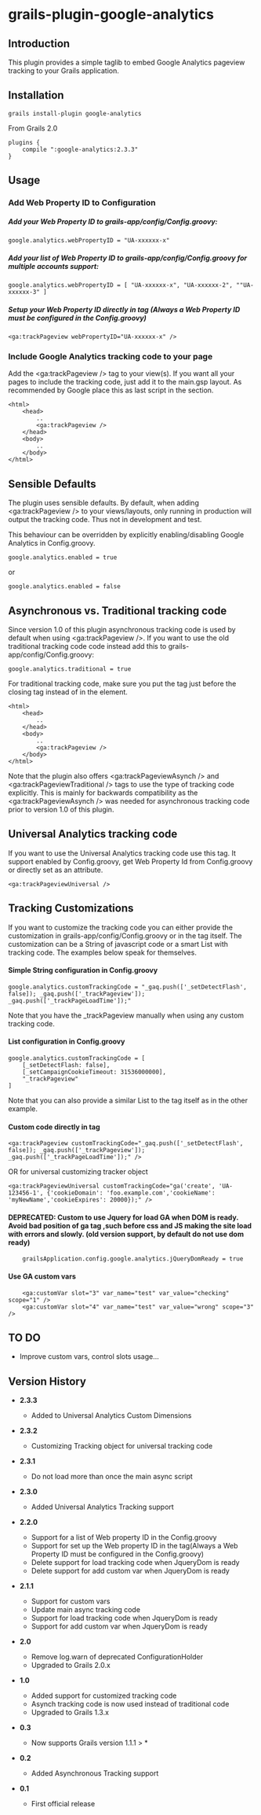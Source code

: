 grails-plugin-google-analytics
==============================


## Introduction

This plugin provides a simple taglib to embed Google Analytics pageview tracking to your Grails application.


## Installation

```
grails install-plugin google-analytics
```

From Grails 2.0
```
plugins {
    compile ":google-analytics:2.3.3"
}
```

## Usage

### Add Web Property ID to Configuration

##### Add your Web Property ID to grails-app/config/Config.groovy:

```
google.analytics.webPropertyID = "UA-xxxxxx-x"
```

##### Add your list of Web Property ID to grails-app/config/Config.groovy for multiple accounts support:

```
google.analytics.webPropertyID = [ "UA-xxxxxx-x", "UA-xxxxxx-2", ""UA-xxxxxx-3" ] 
```

##### Setup your Web Property ID directly in tag (Always a Web Property ID must be configured in the Config.groovy)
```
<ga:trackPageview webPropertyID="UA-xxxxxx-x" />
```


### Include Google Analytics tracking code to your page

Add the <ga:trackPageview /> tag to your view(s). If you want all your pages to include the tracking code, just add it to the main.gsp layout. As recommended by Google place this as last script in the <head> section.

```
<html>
    <head>
        ..
        <ga:trackPageview />
    </head>
    <body>
        ..
    </body>
</html>
```

## Sensible Defaults

The plugin uses sensible defaults. By default, when adding <ga:trackPageview /> to your views/layouts, only running in production will output the tracking code. Thus not in development and test.

This behaviour can be overridden by explicitly enabling/disabling Google Analytics in Config.groovy.

```
google.analytics.enabled = true
```

or

```
google.analytics.enabled = false
```

## Asynchronous vs. Traditional tracking code

Since version 1.0 of this plugin asynchronous tracking code is used by default when using <ga:trackPageview />.
If you want to use the old traditional tracking code code instead add this to grails-app/config/Config.groovy:

```
google.analytics.traditional = true
```

For traditional tracking code, make sure you put the tag just before the closing </body> tag instead of in the <head> element.

```
<html>
    <head>
        ..
    </head>
    <body>
        ..
        <ga:trackPageview />
    </body>
</html>
```

Note that the plugin also offers <ga:trackPageviewAsynch /> and <ga:trackPageviewTraditional /> tags to use the type of tracking code explicitly. This is mainly for backwards compatibility as the <ga:trackPageviewAsynch /> was needed for asynchronous tracking code prior to version 1.0 of this plugin.

## Universal Analytics tracking code

If you want to use the Universal Analytics tracking code use this tag. It support enabled by Config.groovy, get Web Property Id from Config.groovy or directly set as an attribute.

```
<ga:trackPageviewUniversal />
```

## Tracking Customizations

If you want to customize the tracking code you can either provide the customization in grails-app/config/Config.groovy or in the tag itself. The customization can be a String of javascript code or a smart List with tracking code. The examples below speak for themselves.

#### Simple String configuration in Config.groovy

```
google.analytics.customTrackingCode = "_gaq.push(['_setDetectFlash', false]); _gaq.push(['_trackPageview']); _gaq.push(['_trackPageLoadTime']);"
```

Note that you have the _trackPageview manually when using any custom tracking code.

#### List configuration in Config.groovy

```
google.analytics.customTrackingCode = [
    [_setDetectFlash: false],
    [_setCampaignCookieTimeout: 31536000000],
    "_trackPageview"
]
```

Note that you can also provide a similar List to the tag itself as in the other example.

#### Custom code directly in tag

```
<ga:trackPageview customTrackingCode="_gaq.push(['_setDetectFlash', false]); _gaq.push(['_trackPageview']); _gaq.push(['_trackPageLoadTime']);" />
```
OR for universal customizing tracker object
```
<ga:trackPageviewUniversal customTrackingCode="ga('create', 'UA-123456-1', {'cookieDomain': 'foo.example.com','cookieName': 'myNewName','cookieExpires': 20000});" />
```

#### DEPRECATED: Custom to use Jquery for load GA when DOM is ready. Avoid bad position of ga tag ,such before css and JS making the site load with errors and slowly. (old version support, by default do not use dom ready)
```
	grailsApplication.config.google.analytics.jQueryDomReady = true 
```

#### Use GA custom vars
```
	<ga:customVar slot="3" var_name="test" var_value="checking" scope="1" />
	<ga:customVar slot="4" var_name="test" var_value="wrong" scope="3" />
```



## TO DO
* Improve custom vars, control slots usage...


## Version History

* **2.3.3**
    * Added to Universal Analytics Custom Dimensions

* **2.3.2**
    * Customizing Tracking object for universal tracking code

* **2.3.1**
    * Do not load more than once the main async script

* **2.3.0**
    * Added Universal Analytics Tracking support

* **2.2.0**
    * Support for a list of Web property ID in the Config.groovy
    * Support for set up the Web property ID in the tag(Always a Web Property ID must be configured in the Config.groovy)
    * Delete support for load tracking code when JqueryDom is ready
    * Delete support for add custom var when JqueryDom is ready

* **2.1.1**
	* Support for custom vars
	* Update main async tracking code
	* Support for load tracking code when JqueryDom is ready
	* Support for add custom var when JqueryDom is ready

* **2.0**
	* Remove log.warn of deprecated ConfigurationHolder
	* Upgraded to Grails 2.0.x

* **1.0**
	* Added support for customized tracking code
	* Asynch tracking code is now used instead of traditional code
	* Upgraded to Grails 1.3.x

* **0.3**
	* Now supports Grails version 1.1.1 > *

* **0.2**
	* Added Asynchronous Tracking support

* **0.1**
	* First official release